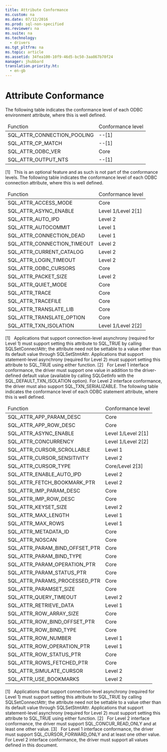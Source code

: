 ```yaml
---
title: Attribute Conformance
ms.custom: na
ms.date: 07/12/2016
ms.prod: sql-non-specified
ms.reviewer: na
ms.suite: na
ms.technology: 
  - drivers
ms.tgt_pltfrm: na
ms.topic: article
ms.assetid: 34fea100-10f9-46d5-bc50-3aa867b70f24
manager: jhubbard
translation.priority.ht: 
  - en-gb
---
```

# Attribute Conformance
<?xml version="1.0" encoding="utf-8"?>
<developerConceptualDocument xmlns="http://ddue.schemas.microsoft.com/authoring/2003/5" xmlns:xlink="http://www.w3.org/1999/xlink" xmlns:xsi="http://www.w3.org/2001/XMLSchema-instance" xsi:schemaLocation="http://ddue.schemas.microsoft.com/authoring/2003/5 http://dduestorage.blob.core.windows.net/ddueschema/developer.xsd">
  <introduction>
    <para>The following table indicates the conformance level of each ODBC environment attribute, where this is well defined.</para>
    <table xmlns:caps="http://schemas.microsoft.com/build/caps/2013/11">
      <thead>
        <tr>
          <TD>
            <para>Function</para>
          </TD>
          <TD>
            <para>Conformance level</para>
          </TD>
        </tr>
      </thead>
      <tbody>
        <tr>
          <TD>
            <para>SQL_ATTR_CONNECTION_POOLING</para>
          </TD>
          <TD>
            <para>--[1]</para>
          </TD>
        </tr>
        <tr>
          <TD>
            <para>SQL_ATTR_CP_MATCH</para>
          </TD>
          <TD>
            <para>--[1]</para>
          </TD>
        </tr>
        <tr>
          <TD>
            <para>SQL_ATTR_ODBC_VER</para>
          </TD>
          <TD>
            <para>Core</para>
          </TD>
        </tr>
        <tr>
          <TD>
            <para>SQL_ATTR_OUTPUT_NTS</para>
          </TD>
          <TD>
            <para>--[1]</para>
          </TD>
        </tr>
      </tbody>
    </table>
    <para>[1]   This is an optional feature and as such is not part of the conformance levels.</para>
    <para>The following table indicates the conformance level of each ODBC connection attribute, where this is well defined.</para>
    <table xmlns:caps="http://schemas.microsoft.com/build/caps/2013/11">
      <thead>
        <tr>
          <TD>
            <para>Function</para>
          </TD>
          <TD>
            <para>Conformance level</para>
          </TD>
        </tr>
      </thead>
      <tbody>
        <tr>
          <TD>
            <para>SQL_ATTR_ACCESS_MODE</para>
          </TD>
          <TD>
            <para>Core</para>
          </TD>
        </tr>
        <tr>
          <TD>
            <para>SQL_ATTR_ASYNC_ENABLE</para>
          </TD>
          <TD>
            <para>Level 1/Level 2[1]</para>
          </TD>
        </tr>
        <tr>
          <TD>
            <para>SQL_ATTR_AUTO_IPD</para>
          </TD>
          <TD>
            <para>Level 2</para>
          </TD>
        </tr>
        <tr>
          <TD>
            <para>SQL_ATTR_AUTOCOMMIT</para>
          </TD>
          <TD>
            <para>Level 1</para>
          </TD>
        </tr>
        <tr>
          <TD>
            <para>SQL_ATTR_CONNECTION_DEAD</para>
          </TD>
          <TD>
            <para>Level 1</para>
          </TD>
        </tr>
        <tr>
          <TD>
            <para>SQL_ATTR_CONNECTION_TIMEOUT</para>
          </TD>
          <TD>
            <para>Level 2</para>
          </TD>
        </tr>
        <tr>
          <TD>
            <para>SQL_ATTR_CURRENT_CATALOG</para>
          </TD>
          <TD>
            <para>Level 2</para>
          </TD>
        </tr>
        <tr>
          <TD>
            <para>SQL_ATTR_LOGIN_TIMEOUT</para>
          </TD>
          <TD>
            <para>Level 2</para>
          </TD>
        </tr>
        <tr>
          <TD>
            <para>SQL_ATTR_ODBC_CURSORS</para>
          </TD>
          <TD>
            <para>Core</para>
          </TD>
        </tr>
        <tr>
          <TD>
            <para>SQL_ATTR_PACKET_SIZE</para>
          </TD>
          <TD>
            <para>Level 2</para>
          </TD>
        </tr>
        <tr>
          <TD>
            <para>SQL_ATTR_QUIET_MODE</para>
          </TD>
          <TD>
            <para>Core</para>
          </TD>
        </tr>
        <tr>
          <TD>
            <para>SQL_ATTR_TRACE</para>
          </TD>
          <TD>
            <para>Core</para>
          </TD>
        </tr>
        <tr>
          <TD>
            <para>SQL_ATTR_TRACEFILE</para>
          </TD>
          <TD>
            <para>Core</para>
          </TD>
        </tr>
        <tr>
          <TD>
            <para>SQL_ATTR_TRANSLATE_LIB</para>
          </TD>
          <TD>
            <para>Core</para>
          </TD>
        </tr>
        <tr>
          <TD>
            <para>SQL_ATTR_TRANSLATE_OPTION</para>
          </TD>
          <TD>
            <para>Core</para>
          </TD>
        </tr>
        <tr>
          <TD>
            <para>SQL_ATTR_TXN_ISOLATION</para>
          </TD>
          <TD>
            <para>Level 1/Level 2[2]</para>
          </TD>
        </tr>
      </tbody>
    </table>
    <para>[1]   Applications that support connection-level asynchrony (required for Level 1) must support setting this attribute to SQL_TRUE by calling <legacyBold>SQLSetConnectAttr</legacyBold>; the attribute need not be settable to a value other than its default value through <legacyBold>SQLSetStmtAttr</legacyBold>. Applications that support statement-level asynchrony (required for Level 2) must support setting this attribute to SQL_TRUE using either function.</para>
    <para>[2]   For Level 1 interface conformance, the driver must support one value in addition to the driver-defined default value (available by calling <legacyBold>SQLGetInfo</legacyBold> with the SQL_DEFAULT_TXN_ISOLATION option). For Level 2 interface conformance, the driver must also support SQL_TXN_SERIALIZABLE.</para>
    <para>The following table indicates the conformance level of each ODBC statement attribute, where this is well defined.</para>
    <table xmlns:caps="http://schemas.microsoft.com/build/caps/2013/11">
      <thead>
        <tr>
          <TD>
            <para>Function</para>
          </TD>
          <TD>
            <para>Conformance level</para>
          </TD>
        </tr>
      </thead>
      <tbody>
        <tr>
          <TD>
            <para>SQL_ATTR_APP_PARAM_DESC</para>
          </TD>
          <TD>
            <para>Core</para>
          </TD>
        </tr>
        <tr>
          <TD>
            <para>SQL_ATTR_APP_ROW_DESC</para>
          </TD>
          <TD>
            <para>Core</para>
          </TD>
        </tr>
        <tr>
          <TD>
            <para>SQL_ATTR_ASYNC_ENABLE</para>
          </TD>
          <TD>
            <para>Level 1/Level 2[1]</para>
          </TD>
        </tr>
        <tr>
          <TD>
            <para>SQL_ATTR_CONCURRENCY</para>
          </TD>
          <TD>
            <para>Level 1/Level 2[2]</para>
          </TD>
        </tr>
        <tr>
          <TD>
            <para>SQL_ATTR_CURSOR_SCROLLABLE</para>
          </TD>
          <TD>
            <para>Level 1</para>
          </TD>
        </tr>
        <tr>
          <TD>
            <para>SQL_ATTR_CURSOR_SENSITIVITY</para>
          </TD>
          <TD>
            <para>Level 2</para>
          </TD>
        </tr>
        <tr>
          <TD>
            <para>SQL_ATTR_CURSOR_TYPE</para>
          </TD>
          <TD>
            <para>Core/Level 2[3]</para>
          </TD>
        </tr>
        <tr>
          <TD>
            <para>SQL_ATTR_ENABLE_AUTO_IPD</para>
          </TD>
          <TD>
            <para>Level 2</para>
          </TD>
        </tr>
        <tr>
          <TD>
            <para>SQL_ATTR_FETCH_BOOKMARK_PTR</para>
          </TD>
          <TD>
            <para>Level 2</para>
          </TD>
        </tr>
        <tr>
          <TD>
            <para>SQL_ATTR_IMP_PARAM_DESC</para>
          </TD>
          <TD>
            <para>Core</para>
          </TD>
        </tr>
        <tr>
          <TD>
            <para>SQL_ATTR_IMP_ROW_DESC</para>
          </TD>
          <TD>
            <para>Core</para>
          </TD>
        </tr>
        <tr>
          <TD>
            <para>SQL_ATTR_KEYSET_SIZE</para>
          </TD>
          <TD>
            <para>Level 2</para>
          </TD>
        </tr>
        <tr>
          <TD>
            <para>SQL_ATTR_MAX_LENGTH</para>
          </TD>
          <TD>
            <para>Level 1</para>
          </TD>
        </tr>
        <tr>
          <TD>
            <para>SQL_ATTR_MAX_ROWS</para>
          </TD>
          <TD>
            <para>Level 1</para>
          </TD>
        </tr>
        <tr>
          <TD>
            <para>SQL_ATTR_METADATA_ID</para>
          </TD>
          <TD>
            <para>Core</para>
          </TD>
        </tr>
        <tr>
          <TD>
            <para>SQL_ATTR_NOSCAN</para>
          </TD>
          <TD>
            <para>Core</para>
          </TD>
        </tr>
        <tr>
          <TD>
            <para>SQL_ATTR_PARAM_BIND_OFFSET_PTR</para>
          </TD>
          <TD>
            <para>Core</para>
          </TD>
        </tr>
        <tr>
          <TD>
            <para>SQL_ATTR_PARAM_BIND_TYPE</para>
          </TD>
          <TD>
            <para>Core</para>
          </TD>
        </tr>
        <tr>
          <TD>
            <para>SQL_ATTR_PARAM_OPERATION_PTR</para>
          </TD>
          <TD>
            <para>Core</para>
          </TD>
        </tr>
        <tr>
          <TD>
            <para>SQL_ATTR_PARAM_STATUS_PTR</para>
          </TD>
          <TD>
            <para>Core</para>
          </TD>
        </tr>
        <tr>
          <TD>
            <para>SQL_ATTR_PARAMS_PROCESSED_PTR</para>
          </TD>
          <TD>
            <para>Core</para>
          </TD>
        </tr>
        <tr>
          <TD>
            <para>SQL_ATTR_PARAMSET_SIZE</para>
          </TD>
          <TD>
            <para>Core</para>
          </TD>
        </tr>
        <tr>
          <TD>
            <para>SQL_ATTR_QUERY_TIMEOUT</para>
          </TD>
          <TD>
            <para>Level 2</para>
          </TD>
        </tr>
        <tr>
          <TD>
            <para>SQL_ATTR_RETRIEVE_DATA</para>
          </TD>
          <TD>
            <para>Level 1</para>
          </TD>
        </tr>
        <tr>
          <TD>
            <para>SQL_ATTR_ROW_ARRAY_SIZE</para>
          </TD>
          <TD>
            <para>Core</para>
          </TD>
        </tr>
        <tr>
          <TD>
            <para>SQL_ATTR_ROW_BIND_OFFSET_PTR</para>
          </TD>
          <TD>
            <para>Core</para>
          </TD>
        </tr>
        <tr>
          <TD>
            <para>SQL_ATTR_ROW_BIND_TYPE</para>
          </TD>
          <TD>
            <para>Core</para>
          </TD>
        </tr>
        <tr>
          <TD>
            <para>SQL_ATTR_ROW_NUMBER</para>
          </TD>
          <TD>
            <para>Level 1</para>
          </TD>
        </tr>
        <tr>
          <TD>
            <para>SQL_ATTR_ROW_OPERATION_PTR</para>
          </TD>
          <TD>
            <para>Level 1</para>
          </TD>
        </tr>
        <tr>
          <TD>
            <para>SQL_ATTR_ROW_STATUS_PTR</para>
          </TD>
          <TD>
            <para>Core</para>
          </TD>
        </tr>
        <tr>
          <TD>
            <para>SQL_ATTR_ROWS_FETCHED_PTR</para>
          </TD>
          <TD>
            <para>Core</para>
          </TD>
        </tr>
        <tr>
          <TD>
            <para>SQL_ATTR_SIMULATE_CURSOR</para>
          </TD>
          <TD>
            <para>Level 2</para>
          </TD>
        </tr>
        <tr>
          <TD>
            <para>SQL_ATTR_USE_BOOKMARKS</para>
          </TD>
          <TD>
            <para>Level 2</para>
          </TD>
        </tr>
      </tbody>
    </table>
    <para>[1]   Applications that support connection-level asynchrony (required for Level 1) must support setting this attribute to SQL_TRUE by calling <legacyBold>SQLSetConnectAttr</legacyBold>; the attribute need not be settable to a value other than its default value through <legacyBold>SQLSetStmtAttr</legacyBold>. Applications that support statement-level asynchrony (required for Level 2) must support setting this attribute to SQL_TRUE using either function.</para>
    <para>[2]   For Level 2 interface conformance, the driver must support SQL_CONCUR_READ_ONLY and at least one other value.</para>
    <para>[3]   For Level 1 interface conformance, the driver must support SQL_CURSOR_FORWARD_ONLY and at least one other value. For Level 2 interface conformance, the driver must support all values defined in this document.</para>
  </introduction>
  <relatedTopics />
</developerConceptualDocument>